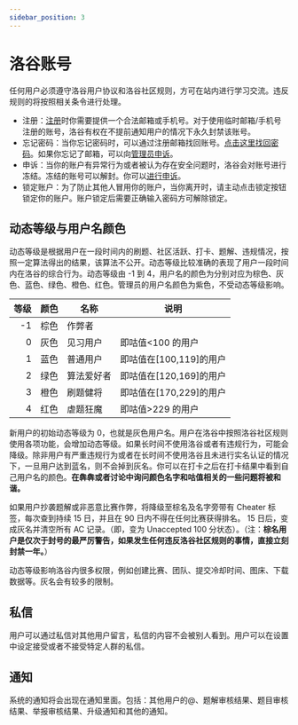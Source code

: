 ```yaml
---
sidebar_position: 3
---
```


# 洛谷账号

任何用户必须遵守洛谷用户协议和洛谷社区规则，方可在站内进行学习交流。违反规则的将按照相关条令进行处理。

- 注册：[注册](https://www.luogu.com.cn/auth/register)时你需要提供一个合法邮箱或手机号。对于使用临时邮箱/手机号注册的账号，洛谷有权在不提前通知用户的情况下永久封禁该账号。
- 忘记密码：当你忘记密码时，可以通过注册邮箱找回账号。[点击这里找回密码](https://www.luogu.com.cn/auth/forgetPassword)。如果你忘记了邮箱，可以向[管理员申诉](/contact-us#email)。
- 申诉：当你的账户有异常行为或者被认为存在安全问题时，洛谷会对账号进行冻结。冻结的账号可以解封。你可以[进行申诉](/contact-us#email)。
- 锁定账户：为了防止其他人冒用你的账户，当你离开时，请主动点击锁定按钮锁定你的账户。账户锁定后需要正确输入密码方可解除锁定。

## 动态等级与用户名颜色

动态等级是根据用户在一段时间内的刷题、社区活跃、打卡、题解、违规情况，按照一定算法得出的结果，该算法不公开。动态等级比较准确的表现了用户一段时间内在洛谷的综合行为。动态等级由 -1 到 4，用户名的颜色为分别对应为棕色、灰色、蓝色、绿色、橙色、红色。管理员的用户名颜色为紫色，不受动态等级影响。

|  等级 | 颜色 | 名称    | 说明               |
|----:|----|-------|------------------|
|  -1 | 棕色 | 作弊者   |                  |
|   0 | 灰色 | 见习用户  | 即咕值<100 的用户      |
|   1 | 蓝色 | 普通用户  | 即咕值在[100,119]的用户 |
|   2 | 绿色 | 算法爱好者 | 即咕值在[120,169]的用户 |
|   3 | 橙色 | 刷题健将  | 即咕值在[170,229]的用户 |
|   4 | 红色 | 虐题狂魔  | 即咕值>229 的用户      |

新用户的初始动态等级为 0，也就是灰色用户名。用户在洛谷中按照洛谷社区规则使用各项功能，会增加动态等级。如果长时间不使用洛谷或者有违规行为，可能会降级。除非用户有严重违规行为或者在长时间不使用洛谷且未进行实名认证的情况下，一旦用户达到蓝名，则不会掉到灰名。你可以在打卡之后在打卡结果中看到自己用户名的颜色。**在犇犇或者讨论中询问颜色名字和咕值相关的一些问题将被和谐。**

如果用户抄袭题解或非恶意比赛作弊，将降级至棕名及名字旁带有 Cheater 标签，每次查到持续 15 日，并且在 90 日内不得在任何比赛获得排名。 15 日后，变成灰名并清空所有 AC 记录。（即，变为 Unaccepted 100 分状态）。（注：**棕名用户是仅次于封号的最严厉警告，如果发生任何违反洛谷社区规则的事情，直接立刻封禁一年。**）

动态等级影响洛谷内很多权限，例如创建比赛、团队、提交冷却时间、图床、下载数据等。灰名会有较多的限制。

## 私信

用户可以通过私信对其他用户留言，私信的内容不会被别人看到。用户可以在设置中设定接受或者不接受特定人群的私信。

## 通知

系统的通知将会出现在通知里面。包括：其他用户的@、题解审核结果、题目审核结果、举报审核结果、升级通知和其他的通知。
